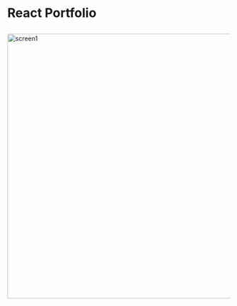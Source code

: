 # React Portfolio

##

<img width="598" alt="screen1" src="https://github.com/hobbsab/ReactPortfolio/assets/150401954/1f177190-ad89-4472-8bf6-c43e23a7eaae">